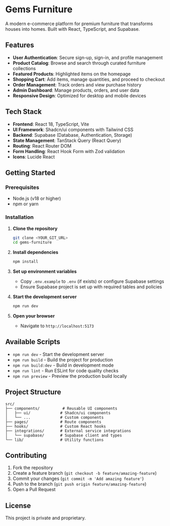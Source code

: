 # Gems Furniture

A modern e-commerce platform for premium furniture that transforms houses into homes. Built with React, TypeScript, and Supabase.

## Features

- **User Authentication**: Secure sign-up, sign-in, and profile management
- **Product Catalog**: Browse and search through curated furniture collections
- **Featured Products**: Highlighted items on the homepage
- **Shopping Cart**: Add items, manage quantities, and proceed to checkout
- **Order Management**: Track orders and view purchase history
- **Admin Dashboard**: Manage products, orders, and user data
- **Responsive Design**: Optimized for desktop and mobile devices

## Tech Stack

- **Frontend**: React 18, TypeScript, Vite
- **UI Framework**: Shadcn/ui components with Tailwind CSS
- **Backend**: Supabase (Database, Authentication, Storage)
- **State Management**: TanStack Query (React Query)
- **Routing**: React Router DOM
- **Form Handling**: React Hook Form with Zod validation
- **Icons**: Lucide React

## Getting Started

### Prerequisites

- Node.js (v18 or higher)
- npm or yarn

### Installation

1. **Clone the repository**
   ```bash
   git clone <YOUR_GIT_URL>
   cd gems-furniture
   ```

2. **Install dependencies**
   ```bash
   npm install
   ```

3. **Set up environment variables**
   - Copy `.env.example` to `.env` (if exists) or configure Supabase settings
   - Ensure Supabase project is set up with required tables and policies

4. **Start the development server**
   ```bash
   npm run dev
   ```

5. **Open your browser**
   - Navigate to `http://localhost:5173`

## Available Scripts

- `npm run dev` - Start the development server
- `npm run build` - Build the project for production
- `npm run build:dev` - Build in development mode
- `npm run lint` - Run ESLint for code quality checks
- `npm run preview` - Preview the production build locally

## Project Structure

```
src/
├── components/          # Reusable UI components
│   ├── ui/             # Shadcn/ui components
│   └── ...             # Custom components
├── pages/              # Route components
├── hooks/              # Custom React hooks
├── integrations/       # External service integrations
│   └── supabase/       # Supabase client and types
└── lib/                # Utility functions
```

## Contributing

1. Fork the repository
2. Create a feature branch (`git checkout -b feature/amazing-feature`)
3. Commit your changes (`git commit -m 'Add amazing feature'`)
4. Push to the branch (`git push origin feature/amazing-feature`)
5. Open a Pull Request

## License

This project is private and proprietary.
